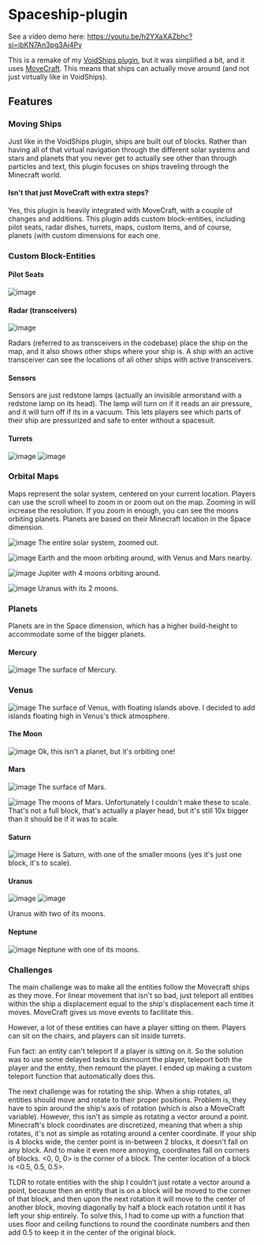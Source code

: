 # Spaceship-plugin

See a video demo here: https://youtu.be/h2YXaXAZbhc?si=ibKN7An3pg3Aj4Py

This is a remake of my [VoidShips plugin](https://github.com/YeeticusFinch/VoidShips), but it was simplified a bit, and it uses [MoveCraft](https://github.com/APDevTeam/Movecraft).
This means that ships can actually move around (and not just virtually like in VoidShips).

## Features

### Moving Ships

Just like in the VoidShips plugin, ships are built out of blocks. Rather than having all of that virtual navigation through the different solar systems and stars and planets that you never get to actually see other than through particles and text, this plugin focuses on ships traveling through the Minecraft world.

#### Isn't that just MoveCraft with extra steps?

Yes, this plugin is heavily integrated with MoveCraft, with a couple of changes and additions. This plugin adds custom block-entities, including pilot seats, radar dishes, turrets, maps, custom items, and of course, planets (with custom dimensions for each one.

### Custom Block-Entities

#### Pilot Seats

![image](https://github.com/user-attachments/assets/0abec996-473f-40c3-a3bb-d5e9a97a377c)

#### Radar (transceivers)

![image](https://github.com/user-attachments/assets/2219bdbe-64d0-4083-b7fb-2d4c18ec3013)

Radars (referred to as transceivers in the codebase) place the ship on the map, and it also shows other ships where your ship is. A ship with an active transceiver can see the locations of all other ships with active transceivers.

#### Sensors

Sensors are just redstone lamps (actually an invisible armorstand with a redstone lamp on its head). The lamp will turn on if it reads an air pressure, and it will turn off if its in a vacuum. This lets players see which parts of their ship are pressurized and safe to enter without a spacesuit.

#### Turrets

![image](https://github.com/user-attachments/assets/aa82275d-7d22-4319-b3b4-116c2b8fefb3) ![image](https://github.com/user-attachments/assets/bdc0db74-3116-43f9-8ecd-014d27ec1dce)

### Orbital Maps

Maps represent the solar system, centered on your current location. Players can use the scroll wheel to zoom in or zoom out on the map. Zooming in will increase the resolution. If you zoom in enough, you can see the moons orbiting planets. Planets are based on their Minecraft location in the Space dimension.

![image](https://github.com/user-attachments/assets/7175524f-8776-471a-a11f-029e6bd2533d)
The entire solar system, zoomed out.

![image](https://github.com/user-attachments/assets/73595687-b306-4114-a908-3a61219e0d7a)
Earth and the moon orbiting around, with Venus and Mars nearby.

![image](https://github.com/user-attachments/assets/336f0168-bfee-4247-afe8-15a1efedd0f8)
Jupiter with 4 moons orbiting around.

![image](https://github.com/user-attachments/assets/93cfdf84-a56a-4e49-8fd4-73bcee3da6f5)
Uranus with its 2 moons.

### Planets

Planets are in the Space dimension, which has a higher build-height to accommodate some of the bigger planets.

#### Mercury
![image](https://github.com/user-attachments/assets/77afdc1a-7079-4aae-98c1-9a44eea62687)
The surface of Mercury.

### Venus
![image](https://github.com/user-attachments/assets/d9f5f375-78e2-4be4-97ad-52a2344f0daf)
The surface of Venus, with floating islands above. I decided to add islands floating high in Venus's thick atmosphere.

#### The Moon
![image](https://github.com/user-attachments/assets/37084c3f-fb35-47e3-831e-3157a1d56586)
Ok, this isn't a planet, but it's orbiting one!

#### Mars

![image](https://github.com/user-attachments/assets/ec6c9772-a6e3-4a6d-a516-dd3a1284a305)
The surface of Mars.

![image](https://github.com/user-attachments/assets/e1974de2-fd0c-4f37-9c5c-2e38d72a2a09)
The moons of Mars. Unfortunately I couldn't make these to scale. That's not a full block, that's actually a player head, but it's still 10x bigger than it should be if it was to scale.

#### Saturn

![image](https://github.com/user-attachments/assets/98772b36-95ac-4f1b-82b6-bcda76303e61)
Here is Saturn, with one of the smaller moons (yes it's just one block, it's to scale).

#### Uranus

![image](https://github.com/user-attachments/assets/e38153cf-839a-42fd-83b0-6a4bd8d4ce4a) ![image](https://github.com/user-attachments/assets/3ebadba5-d15c-4ce4-a5e6-d28efdd3d7c2)

Uranus with two of its moons.

#### Neptune

![image](https://github.com/user-attachments/assets/115f81b6-e83d-4a54-8057-c2166733d860)
Neptune with one of its moons.

### Challenges

The main challenge was to make all the entities follow the Movecraft ships as they move. For linear movement that isn't so bad, just teleport all entities within the ship a displacement equal to the ship's displacement each time it moves. MoveCraft gives us move events to facilitate this. 

However, a lot of these entities can have a player sitting on them. Players can sit on the chairs, and players can sit inside turrets. 

Fun fact: an entity can't teleport if a player is sitting on it. So the solution was to use some delayed tasks to dismount the player, teleport both the player and the entity, then remount the player. I ended up making a custom teleport function that automatically does this.

The next challenge was for rotating the ship. When a ship rotates, all entities should move and rotate to their proper positions. Problem is, they have to spin around the ship's axis of rotation (which is also a MoveCraft variable). However, this isn't as simple as rotating a vector around a point. Minecraft's block coordinates are discretized, meaning that when a ship rotates, it's not as simple as rotating around a center coordinate. If your ship is 4 blocks wide, the center point is in-between 2 blocks, it doesn't fall on any block. And to make it even more annoying, coordinates fall on corners of blocks. <0, 0, 0> is the corner of a block. The center location of a block is <0.5, 0.5, 0.5>. 

TLDR to rotate entities with the ship I couldn't just rotate a vector around a point, because then an entity that is on a block will be moved to the corner of that block, and then upon the next rotation it will move to the center of another block, moving diagonally by half a block each rotation until it has left your ship entirely. To solve this, I had to come up with a function that uses floor and ceiling functions to round the coordinate numbers and then add 0.5 to keep it in the center of the original block.
